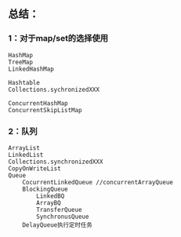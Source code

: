 ## 总结：
### 1：对于map/set的选择使用
```properties
HashMap  
TreeMap  
LinkedHashMap  

Hashtable  
Collections.sychronizedXXX  

ConcurrentHashMap  
ConcurrentSkipListMap  
```


### 2：队列
```properties
ArrayList  
LinkedList  
Collections.synchronizedXXX  
CopyOnWriteList  
Queue  
	CocurrentLinkedQueue //concurrentArrayQueue  
	BlockingQueue  
		LinkedBQ  
		ArrayBQ  
		TransferQueue  
		SynchronusQueue  
	DelayQueue执行定时任务 
```
 
		